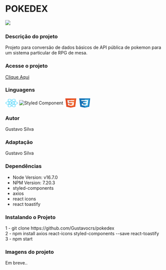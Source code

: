 <h1> POKEDEX </h1>

<img src="https://img.shields.io/badge/STATUS%20-Em%20contru%C3%A7%C3%A3o-yellow"/>

<h3>Descrição do projeto</h3>
<p> Projeto para conversão de dados básicos de API pública de pokemon para um sistema particular de RPG de mesa. </p>

<h3>Acesse o projeto</h3><a href="https://pokedex-gustavocrs.vercel.app/">Clique Aqui</a> 

<div><p><h3>Linguagens</h3></p>

<img align="center" alt="React" height="30" width="40" src="https://raw.githubusercontent.com/devicons/devicon/master/icons/react/react-original.svg">
<img align="center" alt="Styled Component" height="30" width="40" src="https://www.daggala.com/static/228867c3668e439101821568a8a03b54/19ca5/sc.png">
<img align="center" alt="HTML" height="30" width="40" src="https://raw.githubusercontent.com/devicons/devicon/master/icons/html5/html5-original.svg">
<img align="center" alt="CSS" height="30" width="40" src="https://raw.githubusercontent.com/devicons/devicon/master/icons/css3/css3-original.svg">

</div>

<p><h3>Autor</h3> Gustavo Silva </p>

<p><h3>Adaptação</h3> Gustavo Silva</p>

<h3>Dependências</h3>
<ul>
  <li>Node Version: v16.7.0</li>
  <li>NPM Version: 7.20.3</li>
  <li>styled-components</li>
  <li>axios</li>
  <li>react icons</li>
  <li>react toastify</li>
</ul>

<h3>Instalando o Projeto</h3>
1 - git clone https://github.com/Gustavocrs/pokedex </br>
2 - npm install axios react-icons styled-components --save react-toastify</br>
3 - npm start</br>
</p>

<h3>Imagens do projeto</h3>
<!-- <img alt="Imagem do projeto" src="./design/desktop-preview.jpg"/>
<img alt="Imagem do projeto" src="./design/mobile-design.jpg"/>
-->
<p> Em breve.. </p>
